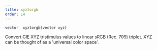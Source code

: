 ```yaml
---
title: xyztorgb
order: 14
---
```

`vector  xyztorgb(vector xyz)`

Convert CIE XYZ tristimulus values to linear sRGB (Rec. 709) triplet.
XYZ can be thought of as a 'universal color space'.
